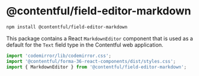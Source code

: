 # @contentful/field-editor-markdown

```bash
npm install @contentful/field-editor-markdown
```

This package contains a React `MarkdownEditor` component that is used as a default for the `Text` field type in the Contentful web application.

```js
import 'codemirror/lib/codemirror.css';
import '@contentful/forma-36-react-components/dist/styles.css';
import { MarkdownEditor } from '@contentful/field-editor-markdown';
```
